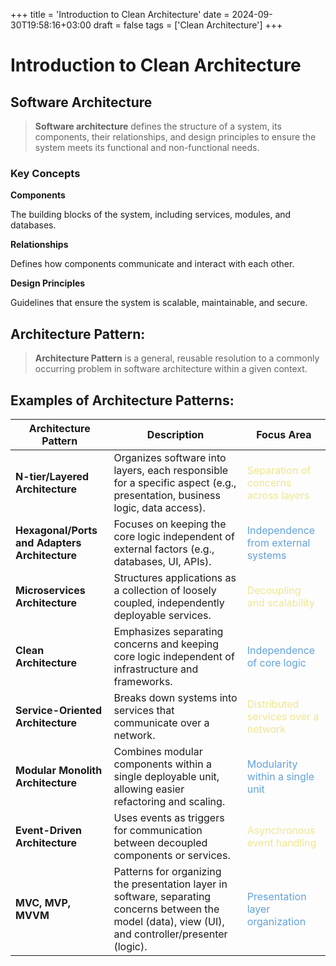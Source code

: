 +++
title = 'Introduction to Clean Architecture'
date = 2024-09-30T19:58:16+03:00
draft = false
tags = ['Clean Architecture']
+++

# Introduction to Clean Architecture

## Software Architecture 

> **Software architecture** defines the structure of a system, its components, their relationships, and design principles to ensure the system meets its functional and non-functional needs.

### Key Concepts

<p class="definition-term"><strong>Components</strong></p>
<div class="definition-content">The building blocks of the system, including services, modules, and databases.</div>

<p class="definition-term"><strong>Relationships</strong></p>
<div class="definition-content">Defines how components communicate and interact with each other.</div>

<p class="definition-term"><strong>Design Principles</strong></p>
<div class="definition-content">Guidelines that ensure the system is scalable, maintainable, and secure.</div>

## Architecture Pattern:

> **Architecture Pattern** is a general, reusable resolution to a commonly occurring problem in software architecture within a given context.

 ## Examples of Architecture Patterns:

| **Architecture Pattern**  | **Description**                                                                                                                                 | **Focus Area**                                  |
|---------------------------|-------------------------------------------------------------------------------------------------------------------------------------------------|------------------------------------------------|
| **N-tier/Layered Architecture**        | Organizes software into layers, each responsible for a specific aspect (e.g., presentation, business logic, data access).                                      | <span style="color:#f0e68c;">Separation of concerns across layers</span>           |
| **Hexagonal/Ports and Adapters Architecture** | Focuses on keeping the core logic independent of external factors (e.g., databases, UI, APIs).                                                               | <span style="color:#62a1db;">Independence from external systems</span>             |
| **Microservices Architecture**          | Structures applications as a collection of loosely coupled, independently deployable services.                                                               | <span style="color:#f0e68c;">Decoupling and scalability</span>                     |
| **Clean Architecture**                 | Emphasizes separating concerns and keeping core logic independent of infrastructure and frameworks.                                                          | <span style="color:#62a1db;">Independence of core logic</span>                     |
| **Service-Oriented Architecture**        | Breaks down systems into services that communicate over a network.                                                                                           | <span style="color:#f0e68c;">Distributed services over a network</span>            |
| **Modular Monolith Architecture**        | Combines modular components within a single deployable unit, allowing easier refactoring and scaling.                                                        | <span style="color:#62a1db;">Modularity within a single unit</span>                |
| **Event-Driven Architecture**            | Uses events as triggers for communication between decoupled components or services.                                                                          | <span style="color:#f0e68c;">Asynchronous event handling</span>                    |
| **MVC, MVP, MVVM**                       | Patterns for organizing the presentation layer in software, separating concerns between the model (data), view (UI), and controller/presenter (logic).        | <span style="color:#62a1db;">Presentation layer organization</span>                |